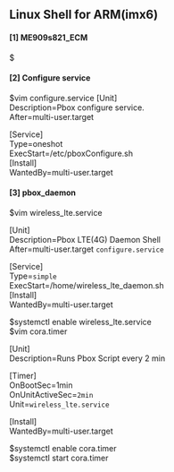 ## Linux Shell for ARM(imx6)


#### [1] ME909s821_ECM
  
$  
  
#### [2] Configure service
  
$vim configure.service 
[Unit]  
Description=Pbox configure service.  
After=multi-user.target  
  
[Service]  
Type=oneshot  
ExecStart=/etc/pboxConfigure.sh  
[Install]  
WantedBy=multi-user.target  
  
#### [3] pbox_daemon
  
$vim wireless_lte.service  
  
[Unit]  
Description=Pbox LTE(4G) Daemon Shell  
After=multi-user.target `configure.service`  
  
[Service]  
Type=`simple`  
ExecStart=/home/wireless_lte_daemon.sh  
[Install]  
WantedBy=multi-user.target  
  
$systemctl enable wireless_lte.service  
$vim cora.timer  
  
[Unit]  
Description=Runs Pbox Script every 2 min  
  
[Timer]  
OnBootSec=1min  
OnUnitActiveSec=`2min`  
Unit=`wireless_lte.service`  
  
[Install]  
WantedBy=multi-user.target  
  
$systemctl enable cora.timer  
$systemctl start cora.timer  
